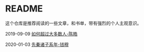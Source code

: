 # README

这个仓库是推荐阅读的一些文章，和书单，带有强烈的个人主观意识。

2019-09-09
[如何超过大多数人-陈皓](https://coolshell.cn/articles/19464.html)

2020-01-03
[先秦诸子系年-钱穆](https://book.douban.com/subject/1012407//)
